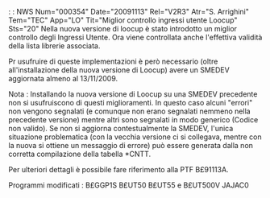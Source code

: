  :  : NWS Num="000354" Date="20091113" Rel="V2R3" Atr="S. Arrighini" Tem="TEC" App="LO" Tit="Miglior controllo ingressi utente Loocup" Sts="20"
Nella nuova versione di loocup è stato introdotto un miglior controllo degli Ingressi Utente.
Ora viene controllata anche l'effettiva validità della lista librerie associata.

Pr usufruire di queste implementazioni è però necessario (oltre all'installazione della nuova versione di Loocup) avere un SMEDEV aggiornata almeno al 13/11/2009.

Nota : 
Installando la nuova versione di Loocup su una SMEDEV precedente non si usufruiscono di questi miglioramenti. In questo caso alcuni "errori" non vengono segnalati (e comunque non erano segnalati
nemmeno nella precedente versione) mentre altri sono segnalati in modo generico (Codice non valido).
Se non si aggiorna contestualmente la SMEDEV, l'unica situazione problematica (con la vecchia versione ci si collegava, mentre con la nuova si ottiene un messaggio di errore) può essere generata
dalla non corretta compilazione della tabella *CNTT.

Per ulteriori dettagli è possibile fare riferimento alla PTF B£91113A.

Programmi modificati : 
B£GGP1S
B£UT50
B£UT55 e B£UT500V
JAJAC0
